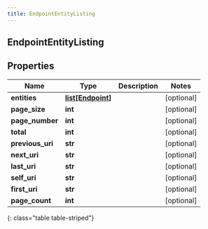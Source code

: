 ```yaml
---
title: EndpointEntityListing
---
```

## EndpointEntityListing

## Properties

|Name | Type | Description | Notes|
|------------ | ------------- | ------------- | -------------|
| **entities** | [**list[Endpoint]**](Endpoint.html) |  | [optional] |
| **page_size** | **int** |  | [optional] |
| **page_number** | **int** |  | [optional] |
| **total** | **int** |  | [optional] |
| **previous_uri** | **str** |  | [optional] |
| **next_uri** | **str** |  | [optional] |
| **last_uri** | **str** |  | [optional] |
| **self_uri** | **str** |  | [optional] |
| **first_uri** | **str** |  | [optional] |
| **page_count** | **int** |  | [optional] |
{: class="table table-striped"}


